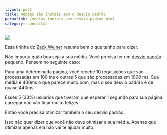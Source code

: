 ```yaml
---
layout: post
title: Médias são inúteis sem o desvio padrão
permalink: /medias-inuteis-sem-desvio-padrao.html
category: conceitos
---
```


<a href="http://www.smbc-comics.com/index.php?db=comics&id=2560">
<img src="http://www.smbc-comics.com/comics/20120325.gif"></a>

Essa tirinha do [Zack Weiner][1] resume bem o que tenho para dizer.

Não importa quão boa seja a sua média. Você precisa ter um [desvio padrão][2] pequeno. Pensem no seguinte caso:

Para uma determinada página, você recebe 10 requisições que são processadas em 100 ms e outras 5 que são 
processadas em 1000 ms. Sua média é 400ms o que parece muito bom, mas o seu desvio padrão é de quase 440ms.

Esses 5 (33%) usuários que tiveram que esperar 1 segundo para sua página carregar não vão ficar muito felizes.

Então você precisa otimizar também o seu desvio padrão. 

Isso não quer dizer que você não deve otimizar a sua média. Apenas que otimizar apenas ela não vai te ajudar muito.


[1]: http://www.smbc-comics.com/
[2]: http://en.wikipedia.org/wiki/Standard_deviation
